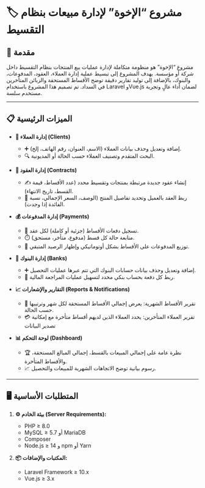 # 🏷️ مشروع “الإخوة” لإدارة مبيعات بنظام التقسيط

## 🌟 مقدمة
مشروع “الإخوة” هو منظومة متكاملة لإدارة عمليات بيع المنتجات بنظام التقسيط داخل شركة أو مؤسسة. يهدف المشروع إلى تبسيط عملية إدارة العملاء، العقود، المدفوعات، والبنوك، بالإضافة إلى توليد تقارير دقيقة توضح الأقساط المستحقة والزبائن المتأخرين في السداد. تم تصميم هذا المشروع باستخدام Laravel وVue.js لضمان أداء عالٍ وتجربة مستخدم سلسة.

---

## 📋 الميزات الرئيسية
- **👥 إدارة العملاء (Clients)**  
  - ➕ إضافة وتعديل وحذف بيانات العملاء (الاسم، العنوان، رقم الهاتف، إلخ).  
  - 🔍 البحث المتقدم وتصنيف العملاء حسب الحالة أو المديونية.

- **📝 إدارة العقود (Contracts)**  
  - ✍️ إنشاء عقود جديدة مرتبطة بمنتجات وتقسيط محدد (عدد الأقساط، قيمة القسط، تاريخ الانتهاء).  
  - 🔗 ربط العقد بالعميل وتحديد تفاصيل المنتج (الوصف، السعر الإجمالي، نسبة الفائدة إذا وجدت).

- **💰 إدارة المدفوعات (Payments)**  
  - 🏦 تسجيل دفعات الأقساط (جزئية أو كاملة) لكل عقد.  
  - ⏱️ متابعة حالة كل قسط (مدفوع، متأخر، مستحق).  
  - 🧮 توزيع المدفوعات على الأقساط بشكل أوتوماتيكي وإظهار الرصيد المتبقي.

- **🏦 إدارة البنوك (Banks)**  
  - ➕ إضافة وتعديل وحذف بيانات حسابات البنوك التي تتم عبرها عمليات التحصيل.  
  - 🔗 ربط كل دفعة بحساب بنكي محدد لتسهيل عمليات المراجعة المالية.

- **📈 التقارير والإشعارات (Reports & Notifications)**  
  - 📅 تقرير الأقساط الشهرية: يعرض إجمالي الأقساط المستحقة لكل شهر وترتيبها حسب الحالة.  
  - 💳 تقرير العملاء المتأخرين: يحدد العملاء الذين لديهم أقساط متأخرة مع إمكانية تصدير البيانات 

- **📊 لوحة التحكم (Dashboard)**  
  - 🏆 نظرة عامة على إجمالي المبيعات بالقسط، إجمالي المبالغ المستحقة، والأقساط المتأخرة.  
  - 📈 رسوم بيانية توضح الاتجاهات الشهرية للمبيعات والتحصيل.

---

## 🖥️ المتطلبات الأساسية
1. **⚙️ بيئة الخادم (Server Requirements):**  
   - PHP ≥ 8.0  
   - MySQL ≥ 5.7 أو MariaDB  
   - Composer  
   - Node.js ≥ 14 و npm أو Yarn

2. **📦 المكتبات والإضافات:**  
   - Laravel Framework ≥ 10.x  
   - Vue.js ≥ 3.x  

